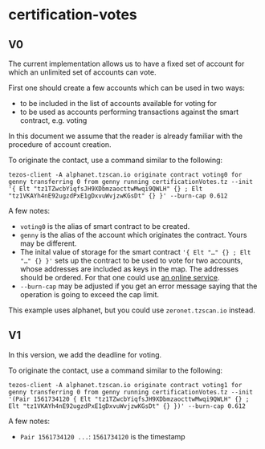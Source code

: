 # certification-votes

## V0
The current implementation allows us to have a fixed set of account for
which an unlimited set of accounts can vote.

First one should create a few accounts which can be used in two ways:

* to be included in the list of accounts available for voting for
* to be used as accounts performing transactions against the smart contract,
  e.g. voting

In this document we assume that the reader is already familiar with the
procedure of account creation.

To originate the contact, use a command similar to the following:

```
tezos-client -A alphanet.tzscan.io originate contract voting0 for genny transferring 0 from genny running certificationVotes.tz --init '{ Elt "tz1TZwcbYiqfsJH9XDbmzaocttwMwqi9QWLH" {} ; Elt "tz1VKAYh4nE92ugzdPxE1gDxvuWvjzwKGsDt" {} }' --burn-cap 0.612
```

A few notes:

* `voting0` is the alias of smart contract to be created.
* `genny` is the alias of the account which originates the contract. Yours
  may be different.
* The inital value of storage for the smart contract `'{ Elt "…" {} ; Elt
  "…" {} }'` sets up the contract to be used to vote for two accounts, whose
  addresses are included as keys in the map. The addresses should
  be ordered. For that one could use [an online service][sorting-url].
* `--burn-cap` may be adjusted if you get an error message saying that the
  operation is going to exceed the cap limit.

This example uses alphanet, but you could use `zeronet.tzscan.io` instead.

[sorting-url]: http://crash-blog.com/outil-de-tri-de-ligne/

## V1
In this version, we add the deadline for voting.

To originate the contact, use a command similar to the following:
```
tezos-client -A alphanet.tzscan.io originate contract voting1 for genny transferring 0 from genny running certificationVotes.tz --init '(Pair 1561734120 { Elt "tz1TZwcbYiqfsJH9XDbmzaocttwMwqi9QWLH" {} ; Elt "tz1VKAYh4nE92ugzdPxE1gDxvuWvjzwKGsDt" {} })' --burn-cap 0.612
```

A few notes:
* `Pair 1561734120 ...`: `1561734120` is the timestamp
